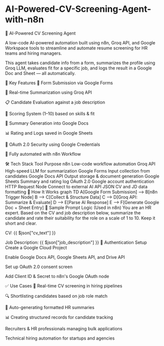 # AI-Powered-CV-Screening-Agent-with-n8n

🤖 AI-Powered CV Screening Agent


A low-code AI-powered automation built using n8n, Groq API, and Google Workspace tools to streamline and automate resume screening for HR teams and hiring managers.

This agent takes candidate info from a form, summarizes the profile using Groq LLM, evaluates fit for a specific job, and logs the result in a Google Doc and Sheet — all automatically.

📌 Key Features
📝 Form Submission via Google Forms

🧠 Real-time Summarization using Groq API

📋 Candidate Evaluation against a job description

🎯 Scoring System (1–10) based on skills & fit

📄 Summary Generation into Google Docs

📊 Rating and Logs saved in Google Sheets

🔐 OAuth 2.0 Security using Google Credentials

🔁 Fully automated with n8n Workflow

🛠️ Tech Stack
Tool	Purpose
n8n	Low-code workflow automation
Groq API	High-speed LLM for summarization
Google Forms	Input collection from candidates
Google Docs API	Output storage & document generation
Google Sheets	Summary and rating log
OAuth 2.0	Google account authentication
HTTP Request Node	Connect to external AI API
JSON	CV and JD data formatting
🚀 How It Works
graph TD
  A[Google Form Submission] --> B[n8n Trigger Node]
  B --> C[Collect & Structure Data]
  C --> D[Groq API: Summarize & Evaluate]
  D --> E[Parse AI Response]
  E --> F[Generate Google Doc + Sheet Entry]
🧠 Sample Prompt Logic (Used in n8n)
You are an HR expert. Based on the CV and job description below, summarize the candidate and rate their suitability for the role on a scale of 1 to 10. Keep it short and clear.

CV:
{{ $json["cv_text"] }}

Job Description:
{{ $json["job_description"] }}
🔐 Authentication Setup
Create a Google Cloud Project

Enable Google Docs API, Google Sheets API, and Drive API

Set up OAuth 2.0 consent screen

Add Client ID & Secret to n8n's Google OAuth node

✅ Use Cases
📌 Real-time CV screening in hiring pipelines

🔍 Shortlisting candidates based on job role match

📄 Auto-generating formatted HR summaries

📊 Creating structured records for candidate tracking




Recruiters & HR professionals managing bulk applications

Technical hiring automation for startups and agencies

